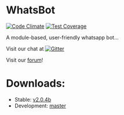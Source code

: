 WhatsBot
========

[![Code Climate](https://codeclimate.com/github/fermino/WhatsBot/badges/gpa.svg)](https://codeclimate.com/github/fermino/WhatsBot) [![Test Coverage](https://codeclimate.com/github/fermino/WhatsBot/badges/coverage.svg)](https://codeclimate.com/github/fermino/WhatsBot)

A module-based, user-friendly whatsapp bot...

Visit our chat at [![Gitter](https://badges.gitter.im/Join%20Chat.svg)](https://gitter.im/fermino/WhatsBot)

Visit our [forum](https://whatsbot.org)!

Downloads: 
===================

 * Stable: [v2.0.4b](https://github.com/fermino/WhatsBot/releases/tag/v2.0.4b)
 * Development: [master](https://github.com/fermino/WhatsBot/archive/master.zip)
